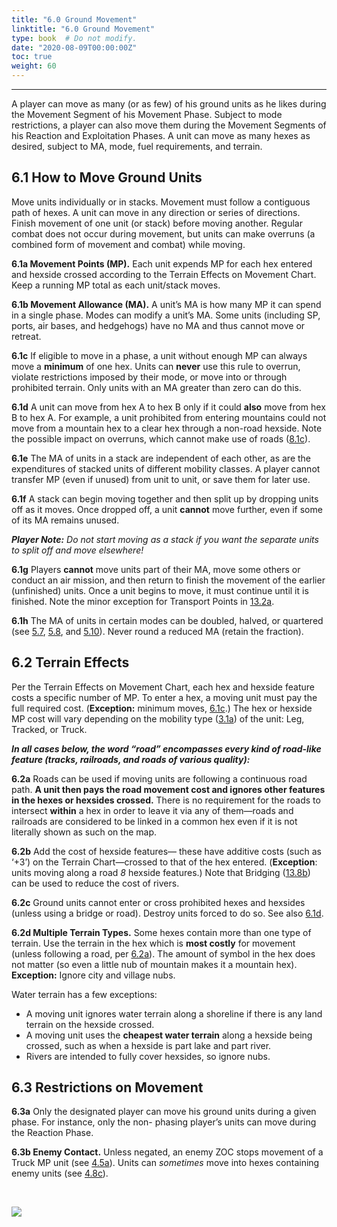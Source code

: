 ```yaml
---
title: "6.0 Ground Movement"
linktitle: "6.0 Ground Movement"
type: book  # Do not modify.
date: "2020-08-09T00:00:00Z"
toc: true
weight: 60
---
```

***

A player can move as many (or as few)
of his ground units as he likes during the
Movement Segment of his Movement
Phase. Subject to mode restrictions, a
player can also move them during the
Movement Segments of his Reaction
and Exploitation Phases. A unit can
move as many hexes as desired, subject
to MA, mode, fuel requirements, and
terrain.

## 6.1 How to Move Ground Units

Move units individually or in stacks.
Movement must follow a contiguous
path of hexes. A unit can move in any
direction or series of directions. Finish
movement of one unit (or stack) before
moving another. Regular combat does
not occur during movement, but units
can make overruns (a combined form of
movement and combat) while moving.

**6.1a Movement Points (MP).** Each
unit expends MP for each hex entered
and hexside crossed according to the
Terrain Effects on Movement Chart.
Keep a running MP total as each unit/stack moves.

**6.1b Movement Allowance (MA).** A
unit’s MA is how many MP it can spend
in a single phase. Modes can modify a
unit’s MA. Some units (including SP,
ports, air bases, and hedgehogs) have no
MA and thus cannot move or retreat.

**6.1c** If eligible to move in a phase, a
unit without enough MP can always
move a **minimum** of one hex. Units can
**never** use this rule to overrun, violate
restrictions imposed by their mode, or
move into or through prohibited terrain.
Only units with an MA greater than zero
can do this.

**6.1d** A unit can move from hex A to
hex B only if it could **also** move from
hex B to hex A. For example, a unit
prohibited from entering mountains
could not move from a mountain hex to
a clear hex through a non-road hexside.
Note the possible impact on overruns,
which cannot make use of roads ([8.1c](../8-0-overrun/#81-overrun-restrictions)).

**6.1e** The MA of units in a stack are
independent of each other, as are the
expenditures of stacked units of different
mobility classes. A player cannot transfer
MP (even if unused) from unit to unit,
or save them for later use.

**6.1f** A stack can begin moving together
and then split up by dropping units off
as it moves. Once dropped off, a unit
**cannot** move further, even if some of
its MA remains unused.

***Player Note:** Do not start moving as a
stack if you want the separate units to split
off and move elsewhere!*

**6.1g** Players **cannot** move units part of
their MA, move some others or conduct
an air mission, and then return to finish
the movement of the earlier (unfinished)
units. Once a unit begins to move, it
must continue until it is finished. Note
the minor exception for Transport Points
in [13.2a](../13-0-specialized-units/#132-transport-points).

**6.1h** The MA of units in certain modes
can be doubled, halved, or quartered
(see [5.7](../5-0-modes/#57-reserve-mode), [5.8](../5-0-modes/#58-strat-mode), and [5.10](../5-0-modes/#510-disorganized-mode-dg)). Never round a
reduced MA (retain the fraction).

## 6.2 Terrain Effects

Per the Terrain Effects on Movement
Chart, each hex and hexside feature costs
a specific number of MP. To enter a
hex, a moving unit must pay the full
required cost. (**Exception:** minimum
moves, [6.1c](#61-how-to-move-ground-units).) The hex or hexside MP
cost will vary depending on the mobility
type ([3.1a](../3-0-units-and-markers/#31-ground-units)) of the unit: Leg, Tracked,
or Truck.

***In all cases below, the word “road”
encompasses every kind of road-like
feature (tracks, railroads, and roads
of various quality):***

**6.2a** Roads can be used if moving units
are following a continuous road path.
**A unit then pays the road movement
cost and ignores other features in the
hexes or hexsides crossed.** There is no
requirement for the roads to intersect
**within** a hex in order to leave it via
any of them—roads and railroads are
considered to be linked in a common
hex even if it is not literally shown as
such on the map.

**6.2b** Add the cost of hexside features—
these have additive costs (such as ‘+3’)
on the Terrain Chart—crossed to that
of the hex entered. (**Exception**: units
moving along a road *8* hexside
features.) Note that Bridging ([13.8b](../13-0-specialized-units/#138-engineer-functions))
can be used to reduce the cost of rivers.

**6.2c** Ground units cannot enter or cross
prohibited hexes and hexsides (unless
using a bridge or road). Destroy units
forced to do so. See also [6.1d](#61-how-to-move-ground-units).

**6.2d Multiple Terrain Types.** Some
hexes contain more than one type of
terrain. Use the terrain in the hex which
is **most costly** for movement (unless
following a road, per [6.2a](#62-terrain-effects)). The amount
of symbol in the hex does not matter (so
even a little nub of mountain makes it a
mountain hex). **Exception:** Ignore city
and village nubs.

Water terrain has a few exceptions:
* A moving unit ignores water terrain
along a shoreline if there is any land
terrain on the hexside crossed.
* A moving unit uses the **cheapest
water terrain** along a hexside being
crossed, such as when a hexside is
part lake and part river.
* Rivers are intended to fully cover
hexsides, so ignore nubs.

## 6.3 Restrictions on Movement

**6.3a** Only the designated player can
move his ground units during a given
phase. For instance, only the non-
phasing player’s units can move during
the Reaction Phase.

**6.3b Enemy Contact.** Unless negated,
an enemy ZOC stops movement of a
Truck MP unit (see [4.5a](../4-0-general-concepts/#45-zone-of-control)). Units can
*sometimes* move into hexes containing
enemy units (see [4.8c](../4-0-general-concepts/#48-stacking)).

<br>

![](/rules/ocs-4.3/files/example-laying-a-carpet.png)

<br>
